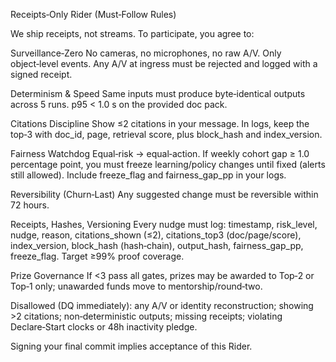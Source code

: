 Receipts‑Only Rider (Must‑Follow Rules)

We ship receipts, not streams. To participate, you agree to:

Surveillance‑Zero
No cameras, no microphones, no raw A/V. Only object‑level events. Any A/V at ingress must be rejected and logged with a signed receipt.

Determinism & Speed
Same inputs must produce byte‑identical outputs across 5 runs. p95 < 1.0 s on the provided doc pack.

Citations Discipline
Show ≤2 citations in your message. In logs, keep the top‑3 with doc_id, page, retrieval score, plus block_hash and index_version.

Fairness Watchdog
Equal‑risk → equal‑action. If weekly cohort gap ≥ 1.0 percentage point, you must freeze learning/policy changes until fixed (alerts still allowed). Include freeze_flag and fairness_gap_pp in your logs.

Reversibility (Churn‑Last)
Any suggested change must be reversible within 72 hours.

Receipts, Hashes, Versioning
Every nudge must log: timestamp, risk_level, nudge, reason, citations_shown (≤2), citations_top3 (doc/page/score), index_version, block_hash (hash‑chain), output_hash, fairness_gap_pp, freeze_flag. Target ≥99% proof coverage.

Prize Governance
If <3 pass all gates, prizes may be awarded to Top‑2 or Top‑1 only; unawarded funds move to mentorship/round‑two.

Disallowed (DQ immediately): any A/V or identity reconstruction; showing >2 citations; non‑deterministic outputs; missing receipts; violating Declare‑Start clocks or 48h inactivity pledge.

Signing your final commit implies acceptance of this Rider.
